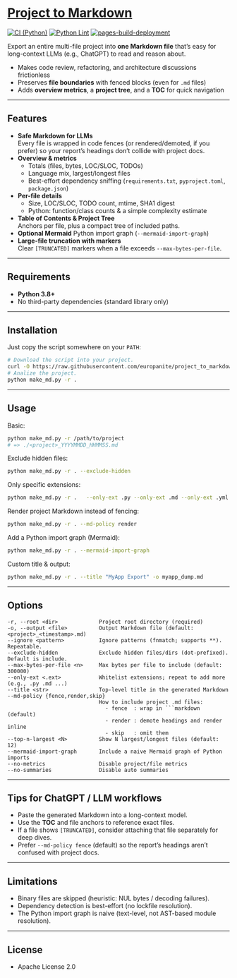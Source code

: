# [Project to Markdown](https://github.com/europanite/project_to_markdown "Project to Markdown")

[![CI (Python)](https://github.com/europanite/project_to_markdown/actions/workflows/ci.yml/badge.svg)](https://github.com/europanite/project_to_markdown/actions/workflows/ci.yml)
[![Python Lint](https://github.com/europanite/project_to_markdown/actions/workflows/lint.yml/badge.svg)](https://github.com/europanite/project_to_markdown/actions/workflows/lint.yml)
[![pages-build-deployment](https://github.com/europanite/project_to_markdown/actions/workflows/pages/pages-build-deployment/badge.svg)](https://github.com/europanite/project_to_markdown/actions/workflows/pages/pages-build-deployment)

Export an entire multi-file project into **one Markdown file** that’s easy for long-context LLMs (e.g., ChatGPT) to read and reason about.

- Makes code review, refactoring, and architecture discussions frictionless
- Preserves **file boundaries** with fenced blocks (even for `.md` files)
- Adds **overview metrics**, a **project tree**, and a **TOC** for quick navigation

---

## Features

- **Safe Markdown for LLMs**  
  Every file is wrapped in code fences (or rendered/demoted, if you prefer) so your report’s headings don’t collide with project docs.
- **Overview & metrics**  
  - Totals (files, bytes, LOC/SLOC, TODOs)  
  - Language mix, largest/longest files  
  - Best-effort dependency sniffing (`requirements.txt`, `pyproject.toml`, `package.json`)
- **Per-file details**  
  - Size, LOC/SLOC, TODO count, mtime, SHA1 digest  
  - Python: function/class counts & a simple complexity estimate
- **Table of Contents & Project Tree**  
  Anchors per file, plus a compact tree of included paths.
- **Optional Mermaid** Python import graph (`--mermaid-import-graph`)
- **Large-file truncation with markers**  
  Clear `[TRUNCATED]` markers when a file exceeds `--max-bytes-per-file`.

---

## Requirements

- **Python 3.8+**
- No third-party dependencies (standard library only)

---

## Installation

Just copy the script somewhere on your `PATH`:

```bash
# Download the script into your project.
curl -O https://raw.githubusercontent.com/europanite/project_to_markdown/main/make_md.py
# Analize the project.
python make_md.py -r .
```
---

## Usage

Basic:

```bash
python make_md.py -r /path/to/project
# => ./<project>_YYYYMMDD_HHMMSS.md
```

Exclude hidden files:

```bash
python make_md.py -r . --exclude-hidden
```

Only specific extensions:

```bash
python make_md.py -r .   --only-ext .py --only-ext .md --only-ext .yml --only-ext .toml --only-ext .json
```

Render project Markdown instead of fencing:

```bash
python make_md.py -r . --md-policy render
```

Add a Python import graph (Mermaid):

```bash
python make_md.py -r . --mermaid-import-graph
```

Custom title & output:

```bash
python make_md.py -r . --title "MyApp Export" -o myapp_dump.md
```

---

## Options

```text
-r, --root <dir>             Project root directory (required)
-o, --output <file>          Output Markdown file (default: <project>_<timestamp>.md)
--ignore <pattern>           Ignore patterns (fnmatch; supports **). Repeatable.
--exclude-hidden             Exclude hidden files/dirs (dot-prefixed). Default is include.
--max-bytes-per-file <n>     Max bytes per file to include (default: 300000)
--only-ext <.ext>            Whitelist extensions; repeat to add more (e.g., .py .md ...)
--title <str>                Top-level title in the generated Markdown
--md-policy {fence,render,skip}
                             How to include project .md files:
                               - fence  : wrap in ```markdown (default)
                               - render : demote headings and render inline
                               - skip   : omit them
--top-n-largest <N>          Show N largest/longest files (default: 12)
--mermaid-import-graph       Include a naive Mermaid graph of Python imports
--no-metrics                 Disable project/file metrics
--no-summaries               Disable auto summaries
```

---


## Tips for ChatGPT / LLM workflows

- Paste the generated Markdown into a long-context model.  
- Use the **TOC** and file anchors to reference exact files.  
- If a file shows `[TRUNCATED]`, consider attaching that file separately for deep dives.  
- Prefer `--md-policy fence` (default) so the report’s headings aren’t confused with project docs.

---

## Limitations

- Binary files are skipped (heuristic: NUL bytes / decoding failures).  
- Dependency detection is best-effort (no lockfile resolution).  
- The Python import graph is naive (text-level, not AST-based module resolution).

---

## License

- Apache License 2.0
